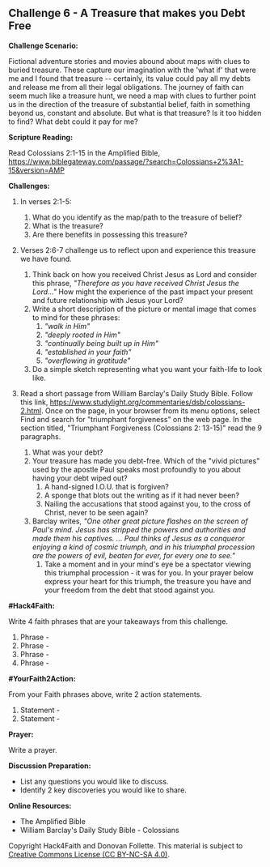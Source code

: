 ## **Challenge 6 - A Treasure that makes you Debt Free**


**Challenge Scenario:**

Fictional adventure stories and movies abound about maps with clues to buried treasure. These capture our imagination with the 'what if' that were me and I found that treasure -- certainly, its value could pay all my debts and release me from all their legal obligations. The journey of faith can seem much like a treasure hunt, we need a map with clues to further point us in the direction of the treasure of substantial belief, faith in something beyond us, constant and absolute. But what is that treasure? Is it too hidden to find? What debt could it pay for me?

**Scripture Reading:**

Read Colossians 2:1-15 in the Amplified Bible, https://www.biblegateway.com/passage/?search=Colossians+2%3A1-15&version=AMP 

**Challenges:**
1. In verses 2:1-5: 
    1. What do you identify as the map/path to the treasure of belief?
    1. What is the treasure?
    1. Are there benefits in possessing this treasure?

1. Verses 2:6-7 challenge us to reflect upon and experience this treasure we have found.
    1. Think back on how you received Christ Jesus as Lord and consider this phrase, *"Therefore as you have received Christ Jesus the Lord…"* How might the experience of the past impact your present and future relationship with Jesus your Lord?
    1. Write a short description of the picture or mental image that comes to mind for these phrases:
        1. *"walk in Him"*
        1. *"deeply rooted in Him"*
        1. *"continually being built up in Him"*
        1. *"established in your faith"*
        1. *"overflowing in gratitude"*
    1. Do a simple sketch representing what you want your faith-life to look like.

1. Read a short passage from William Barclay's Daily Study Bible. Follow this link, https://www.studylight.org/commentaries/dsb/colossians-2.html. Once on the page, in your browser from its menu options, select Find and search for "triumphant forgiveness" on the web page. In the section titled, "Triumphant Forgiveness (Colossians 2: 13-15)" read the 9 paragraphs.
    1. What was your debt?
    1. Your treasure has made you debt-free. Which of the "vivid pictures" used by the apostle Paul speaks most profoundly to you about having your debt wiped out?
        1. A hand-signed I.O.U. that is forgiven?
        1. A sponge that blots out the writing as if it had never been?
        1. Nailing the accusations that stood against you, to the cross of Christ, never to be seen again?
    1. Barclay writes, *"One other great picture flashes on the screen of Paul's mind. Jesus has stripped the powers and authorities and made them his captives. … Paul thinks of Jesus as a conqueror enjoying a kind of cosmic triumph, and in his triumphal procession are the powers of evil, beaten for ever, for every one to see."*
        1. Take a moment and in your mind's eye be a spectator viewing this triumphal procession - it was for you. In your prayer below express your heart for this triumph, the treasure you have and your freedom from the debt that stood against you.

**#Hack4Faith:**

Write 4 faith phrases that are your takeaways from this challenge.
1. Phrase - 
1. Phrase - 
1. Phrase - 
1. Phrase - 

**#YourFaith2Action:**

From your Faith phrases above, write 2 action statements.
1. Statement - 
1. Statement - 

**Prayer:**

Write a prayer.

**Discussion Preparation:**
- List any questions you would like to discuss.
- Identify 2 key discoveries you would like to share.

**Online Resources:**
- The Amplified Bible
- William Barclay's Daily Study Bible - Colossians

Copyright Hack4Faith and Donovan Follette. This material is subject to [Creative Commons License (CC BY-NC-SA 4.0)](https://creativecommons.org/licenses/by-nc-sa/4.0/).



